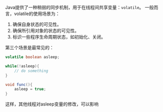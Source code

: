 Java提供了一种稍弱的同步机制，用于在线程间共享变量：`volatile`。
一般而言，volatile的使用场景为：
1. 确保自身状态的可见性。
2. 确保所引用对象的状态的可见性。
3. 标识一些程序生命周期状态，如初始化、关闭。

第三个场景是最常见的：
```java
volatile boolean asleep;

while(!asleep){
	// do something
}

void func(){
	asleep = true;
}
```

这样，其他线程对asleep变量的修改，可以影响